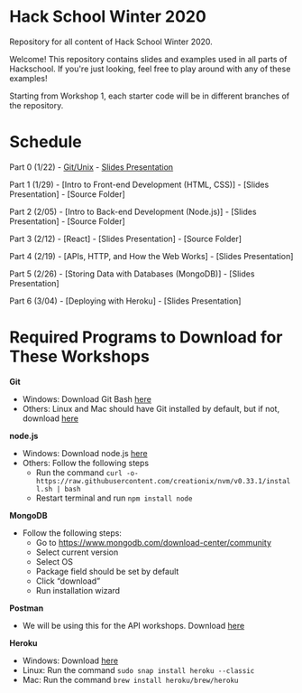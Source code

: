 # Hack School Winter 2020
Repository for all content of Hack School Winter 2020.

Welcome! This repository contains slides and examples used in all parts of Hackschool. If you're just looking, feel free to play around with any of these examples!

Starting from Workshop 1, each starter code will be in different branches of the repository. 

# Schedule

Part 0 (1/22) - [Git/Unix](workshop-0-git-unix) - [Slides Presentation](http://acmurl.com/hackschool0)  
  
Part 1 (1/29) - [Intro to Front-end Development (HTML, CSS)] - [Slides Presentation] - [Source Folder]

Part 2 (2/05) - [Intro to Back-end Development (Node.js)] - [Slides Presentation] - [Source Folder]

Part 3 (2/12) - [React] - [Slides Presentation] - [Source Folder]

Part 4 (2/19) - [APIs, HTTP, and How the Web Works] - [Slides Presentation]

Part 5 (2/26) - [Storing Data with Databases (MongoDB)] - [Slides Presentation]

Part 6 (3/04) - [Deploying with Heroku] - [Slides Presentation]

# Required Programs to Download for These Workshops
  
**Git**
- Windows: Download Git Bash [here](https://git-scm.com/downloads)
- Others: Linux and Mac should have Git installed by default, but if not, download [here](https://git-scm.com/downloads)

**node.js**
- Windows: Download node.js [here](https://nodejs.org/en/download/)
- Others: Follow the following steps
  - Run the command `curl -o- https://raw.githubusercontent.com/creationix/nvm/v0.33.1/install.sh | bash`
  - Restart terminal and run `npm install node`

**MongoDB**
- Follow the following steps:
  - Go to https://www.mongodb.com/download-center/community 
  - Select current version
  - Select OS
  - Package field should be set by default
  - Click “download”
  - Run installation wizard

**Postman**
- We will be using this for the API workshops. Download [here](https://www.getpostman.com/downloads/)

**Heroku**
- Windows: Download [here](https://acmurl.com/herokuinstall)
- Linux: Run the command `sudo snap install heroku --classic`
- Mac: Run the command `brew install heroku/brew/heroku`




